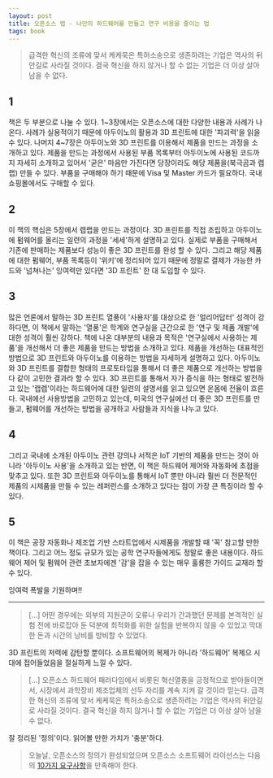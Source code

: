 ```yaml
---
layout: post
title: 오픈소스 랩 - 나만의 하드웨어를 만들고 연구 비용을 줄이는 법
tags: book
---
```


> 급격한 혁신의 조류에 맞서 케케묵은 특허소송으로 생존하려는 기업은 역사의 뒤안길로 사라질 것이다. 결국 혁신을 하지 않거나 할 수 없는 기업은 더 이상 살아 남을 수 없다.

## 1
책은 두 부분으로 나눌 수 있다. 1~3장에서는 오픈소스에 대한 다양한 내용과 사례가 나온다. 사례가 실용적이기 때문에 아두이노의 활용과 3D 프린트에 대한 '파괴력'을 읽을 수 있다. 나머지 4~7장은 아두이노와 3D 프린트를 이용해서 제품을 만드는 과정을 소개하고 있다. 제품을 만드는 과정에서 사용된 부품 목록부터 아두이노에 사용된 코드까지 자세히 소개하고 있어서 '굳은' 마음만 가진다면 당장이라도 해당 제품을(북극곰과 렙랩) 만들 수 있다. 부품을 구매해야 하기 때문에 Visa 및 Master 카드가 필요하다. 국내 쇼핑몰에서도 구매할 수 있다. 

## 2
이 책의 핵심은 5장에서 렙랩을 만드는 과정이다. 3D 프린트를 직접 조립하고 아두이노에 펌웨어를 올리는 일련의 과정을 '세세'하게 설명하고 있다. 실제로 부품을 구매해서 기존에 판매하는 제품보다 성능이 좋은 3D 프린트를 완성 할 수 있다. 그리고 해당 제품에 대한 펌웨어, 부품 목록등이 '위키'에 정리되어 있기 때문에 정말로 결제가 가능한 카드와 '넘쳐나는' 잉여력만 있다면 '3D 프린트' 한 대 도입할 수 있다.

## 3
많은 언론에서 말하는 3D 프린트 열풍이 '사용자'를 대상으로 한 '얼리어답터' 성격이 강하다면, 이 책에서 말하는 '열풍'은 학계와 연구실을 근간으로 한 '연구 및 제품 개발'에 대한 성격이 훨씬 강하다. 책에 나온 대부분의 내용과 목적은 '연구실에서 사용하는 제품'을 개선해서 더 좋은 제품을 만드는 방법을 소개하고 있다. 제품을 개선하는 대표적인 방법으로 3D 프린트와 아두이노를 이용하는 방법을 자세하게 설명하고 있다. 아두이노와 3D 프린트를 결합한 형태의 프로토타입을 통해서 더 좋은 제품으로 개선하는 방법을 다 같이 고민한 결과라 할 수 있다. 3D 프린트를 통해서 자가 증식을 하는 형태로 발전하고 있는 '랩렙'이라는 하드웨어에 대한 일련의 설명서를 읽고 있으면 온몸에 전율이 흐른다. 국내에선 사용방법을 고민하고 있는데, 미국의 연구실에선 더 좋은 3D 프린트를 만들고, 펌웨어를 개선하는 방법을 공개하고 사람들과 지식을 나누고 있다.

## 4
그리고 국내에 소개된 아두이노 관련 강의나 서적은 IoT 기반의 제품을 만드는 것이 아니라 '아두이노 사용'을 소개하고 있는 반면, 이 책은 하드웨어 제어와 자동화에 초점을 맞추고 있다. 또한 3D 프린트와 아두이노를 통해서 IoT 뿐만 아니라 훨씬 더 전문적인 제품의 시제품을 만들 수 있는 레퍼런스를 소개하고 있다는 점이 가장 큰 특징이라 할 수 있다.

## 5
이 책은 공장 자동화나 제조업 기반 스타트업에서 시제품을 개발할 때 '꼭' 참고할 만한 책이다. 그리고 어느 정도 규모가 있는 공학 연구자들에게도 정말로 좋은 내용이다. 하드웨어 제어 및 펌웨어 관련 초보자에겐 '감'을 잡을 수 있는 매우 훌륭한 가이드 교재라 할 수 있다. 

잉여력 폭발을 기원하며!!

-----

> [...] 어떤 경우에는 외부의 지원군이 오류나 우리가 간과했던 문제를 본격적인 실험 전에 바로잡아 둔 덕분에 최적화를 위한 실험을 반복하지 않을 수 있었고 막대한 돈과 시간의 낭비를 방비할 수 있었다.

3D 프린트의 저력에 감탄할 뿐이다. 소프트웨어의 복제가 아니라 '하드웨어' 복제으 시대에 접어들었음을 절실하게 느낄 수 있다.
> [...] 오픈소스 하드웨어 패러다임에서 비롯된 혁신열풍을 긍정적으로 받아들이면서, 시장에서 과학장비 제조업체의 선두 자리를 계속 지켜 갈 것이라 믿는다. 급격한 혁신의 조류에 맞서 케케묵은 특허소송으로 생존하려는 기업은 역사의 뒤안길로 사라질 것이다. 결국 혁신을 하지 않거나 할 수 없는 기업은 더 이상 살아 남을 수 없다.

잘 정리된 '정의'이다. 읽어볼 만한 가치가 '충분'하다.
> 오늘날, 오픈소스의 정의가 완성되었으며 오픈소스 소프트웨어 라이선스는 다음의 [10가지 요구사항](http://opensource.org/osd)을 만족해야 한다.